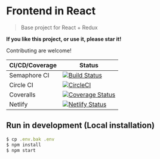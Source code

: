 Frontend in React
=================

> Base project for React + Redux

**If you like this project, or use it, please star it!**

Contributing are welcome!

| CI/CD/Coverage | Status |
|----------------|--------|
| Semaphore CI | [![Build Status](https://sineverba.semaphoreci.com/badges/frontend-react/branches/master.svg)](https://sineverba.semaphoreci.com/projects/frontend-react) |
| Circle CI | [![CircleCI](https://circleci.com/gh/sineverba/frontend-react.svg?style=svg)](https://circleci.com/gh/sineverba/frontend-react) |
| Coveralls      | [![Coverage Status](https://coveralls.io/repos/github/sineverba/frontend-react/badge.svg?branch=master)](https://coveralls.io/github/sineverba/frontend-react?branch=master) |
| Netlify        | [![Netlify Status](https://api.netlify.com/api/v1/badges/b2143b9d-557e-41fe-8eec-ec974a2c4f9e/deploy-status)](https://app.netlify.com/sites/fe-react/deploys) |


## Run in development (Local installation)

```javascript
$ cp .env.bak .env
$ npm install
$ npm start
```
